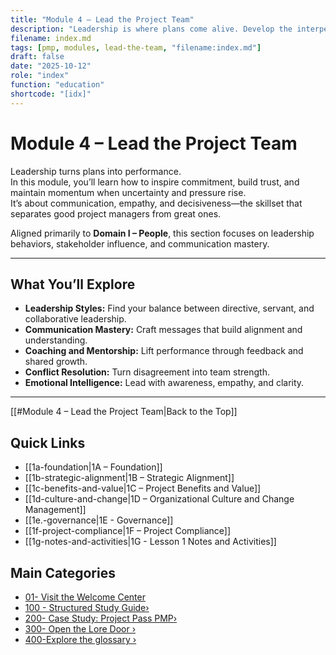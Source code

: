 ```yaml
---
title: "Module 4 – Lead the Project Team"
description: "Leadership is where plans come alive. Develop the interpersonal, motivational, and strategic skills to guide teams through complexity."
filename: index.md
tags: [pmp, modules, lead-the-team, "filename:index.md"]
draft: false
date: "2025-10-12"
role: "index"
function: "education"
shortcode: "[idx]"
---
```


# Module 4 – Lead the Project Team

Leadership turns plans into performance.  
In this module, you’ll learn how to inspire commitment, build trust, and maintain momentum when uncertainty and pressure rise.  
It’s about communication, empathy, and decisiveness—the skillset that separates good project managers from great ones.

Aligned primarily to **Domain I – People**, this section focuses on leadership behaviors, stakeholder influence, and communication mastery.

---

## What You’ll Explore

- **Leadership Styles:** Find your balance between directive, servant, and collaborative leadership.  
- **Communication Mastery:** Craft messages that build alignment and understanding.  
- **Coaching and Mentorship:** Lift performance through feedback and shared growth.  
- **Conflict Resolution:** Turn disagreement into team strength.  
- **Emotional Intelligence:** Lead with awareness, empathy, and clarity.

---
[[#Module 4 – Lead the Project Team|Back to the Top]]
## Quick Links
- [[1a-foundation|1A – Foundation]]
- [[1b-strategic-alignment|1B – Strategic Alignment]]
- [[1c-benefits-and-value|1C – Project Benefits and Value]]
- [[1d-culture-and-change|1D – Organizational Culture and Change Management]]
- [[1e.-governance|1E - Governance]]
- [[1f-project-compliance|1F – Project Compliance]]
- [[1g-notes-and-activities|1G - Lesson 1 Notes and Activities]]

## Main Categories
- [01- Visit the Welcome Center](01-welcome/index.md)
- [100 - Structured Study Guide›](02-structured/index.md)
- [200- Case Study: Project Pass PMP›](03-case-study/3-plan/1-artifacts/index.md)
- [300- Open the Lore Door ›](04-the-lore-door/index.md)
- [400-Explore the glossary ›](2-glossary.md)
